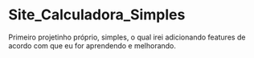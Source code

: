 # Site_Calculadora_Simples
 Primeiro projetinho próprio, simples, o qual irei adicionando features de acordo com que eu for aprendendo e melhorando.
